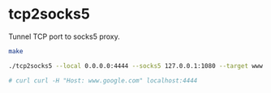 # tcp2socks5

Tunnel TCP port to socks5 proxy.

```sh
make

./tcp2socks5 --local 0.0.0.0:4444 --socks5 127.0.0.1:1080 --target www.google.com:80

# curl curl -H "Host: www.google.com" localhost:4444
```
